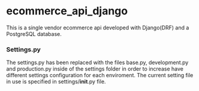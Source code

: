# ecommerce_api_django
This is a single vendor ecommerce api developed with Django(DRF) and a PostgreSQL database.

### Settings.py
The settings.py has been replaced with the files base.py, development.py and production.py inside of the settings folder in order to increase have different settings configuration for each enviroment. The current setting file in use is specified in settings/__init__.py file.

